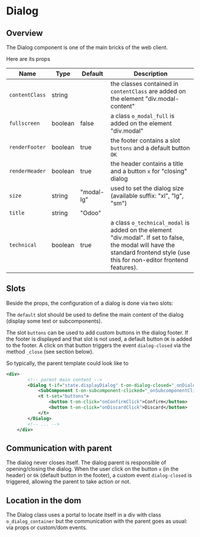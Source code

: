 # Dialog

## Overview

The Dialog component is one of the main bricks of the web client.

Here are its props

| Name           | Type    | Default    | Description                                                                                                                                                                    |
| -------------- | ------- | ---------- | ------------------------------------------------------------------------------------------------------------------------------------------------------------------------------ |
| `contentClass` | string  |            | the classes contained in `contentClass` are added on the element "div.modal-content"                                                                                           |
| `fullscreen`   | boolean | false      | a class `o_modal_full` is added on the element "div.modal"                                                                                                                     |
| `renderFooter` | boolean | true       | the footer contains a slot `buttons` and a default button `OK`                                                                                                                 |
| `renderHeader` | boolean | true       | the header contains a title and a button `x` for "closing" dialog                                                                                                              |
| `size`         | string  | "modal-lg" | used to set the dialog size (available suffix: "xl", "lg", "sm")                                                                                                               |
| `title`        | string  | "Odoo"     |                                                                                                                                                                                |
| `technical`    | boolean | true       | a class `o_technical_modal` is added on the element "div.modal". If set to false, the modal will have the standard frontend style (use this for non-editor frontend features). |

## Slots

Beside the props, the configuration of a dialog is done via two slots:

The `default` slot should be used to define the main content of the dialog (display some text or subcomponents).

The slot `buttons` can be used to add custom buttons in the dialog footer.
If the footer is displayed and that slot is not used, a default button `OK` is added to the footer.
A click on that button triggers the event `dialog-closed` via the method `_close` (see section below).

So typically, the parent template could look like to

```xml
<div>
        <!-- parent main content -->
        <Dialog t-if="state.displayDialog" t-on-dialog-closed="_onDialogClosed">
            <SubComponent t-on-subcomponent-clicked="_onSubcomponentClicked" />
            <t t-set="buttons">
                <button t-on-click="onConfirmClick">Confirm</button>
                <button t-on-click="onDiscardClick">Discard</button>
            </t>
        </Dialog>
        <!-- ... -->
    </div>
```

## Communication with parent

The dialog never closes itself. The dialog parent is responsible of opening/closing the dialog.
When the user click on the button `x` (in the header) or `Ok` (default button in the footer),
a custom event `dialog-closed` is triggered, allowing the parent to take action or not.

## Location in the dom

The Dialog class uses a portal to locate itself in a div with class `o_dialog_container` but the
communication with the parent goes as usual: via props or custom/dom events.
